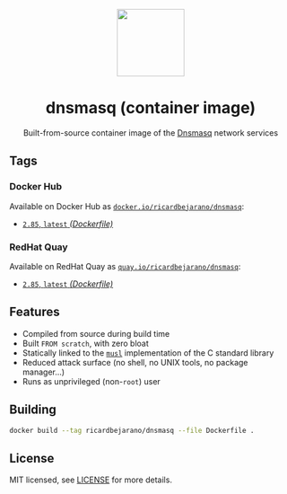 <p align="center"><img src="https://emojipedia-us.s3.dualstack.us-west-1.amazonaws.com/thumbs/320/apple/155/performing-arts_1f3ad.png" width="120px"></p>
<h1 align="center">dnsmasq (container image)</h1>
<p align="center">Built-from-source container image of the <a href="http://www.thekelleys.org.uk/dnsmasq/doc.html">Dnsmasq</a> network services</p>


## Tags

### Docker Hub

Available on Docker Hub as [`docker.io/ricardbejarano/dnsmasq`](https://hub.docker.com/r/ricardbejarano/dnsmasq):

- [`2.85`, `latest` *(Dockerfile)*](Dockerfile)

### RedHat Quay

Available on RedHat Quay as [`quay.io/ricardbejarano/dnsmasq`](https://quay.io/repository/ricardbejarano/dnsmasq):

- [`2.85`, `latest` *(Dockerfile)*](Dockerfile)


## Features

* Compiled from source during build time
* Built `FROM scratch`, with zero bloat
* Statically linked to the [`musl`](https://musl.libc.org/) implementation of the C standard library
* Reduced attack surface (no shell, no UNIX tools, no package manager...)
* Runs as unprivileged (non-`root`) user


## Building

```bash
docker build --tag ricardbejarano/dnsmasq --file Dockerfile .
```


## License

MIT licensed, see [LICENSE](LICENSE) for more details.
